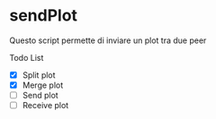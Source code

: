 # sendPlot
Questo script permette di inviare un plot tra due peer

Todo List

- [X] Split plot
- [X] Merge plot
- [ ] Send plot
- [ ] Receive plot
